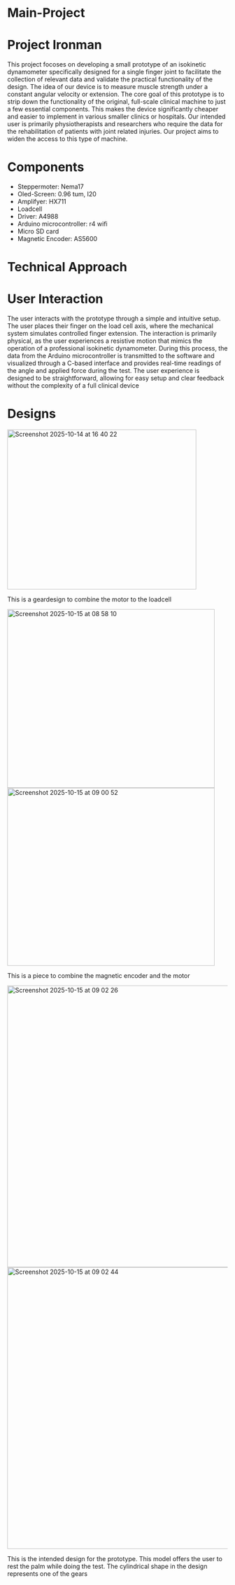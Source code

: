 # Main-Project


# Project Ironman

This project focoses on developing a small prototype of an isokinetic dynamometer specifically designed for a single finger joint to facilitate the collection of relevant data and 
validate the practical functionality of the design. The idea of our device is to measure muscle strength under a constant angular velocity or extension. The core goal of this
prototype is to strip down the functionality of the original, full-scale clinical machine to just a few essential components. This makes the device significantly cheaper and easier
to implement in various smaller clinics or hospitals. Our intended user is primarily physiotherapists and researchers who require the data for the rehabilitation of 
patients with joint related injuries. Our project aims to widen the access to this type of machine.

# Components
- Steppermoter: Nema17
- Oled-Screen: 0.96 tum, I20
- Amplifyer: HX711
- Loadcell
- Driver: A4988
- Arduino microcontroller: r4 wifi
- Micro SD card
- Magnetic Encoder: AS5600

# Technical Approach



# User Interaction

The user interacts with the prototype through a simple and intuitive setup. The user places their finger on the load cell axis, where the mechanical system simulates controlled
finger extension. 
The interaction is primarily physical, as the user experiences a resistive motion that mimics the operation of a professional isokinetic dynamometer. During this process, the data
from the Arduino microcontroller is transmitted to the software and visualized through a C-based interface and provides real-time readings of the angle and applied force during 
the test. The user experience is designed to be straightforward, allowing for easy setup and clear feedback without the complexity of a full clinical device

# Designs 

<img width="432" height="365" alt="Screenshot 2025-10-14 at 16 40 22" src="https://github.com/user-attachments/assets/31dae4d6-c804-4b0d-a5cf-5ecdf489f2e1" />

This is a geardesign to combine the motor to the loadcell




<img width="474" height="408" alt="Screenshot 2025-10-15 at 08 58 10" src="https://github.com/user-attachments/assets/45f6744c-144c-441d-9d65-eb200f2815b5" />

<img width="474" height="406" alt="Screenshot 2025-10-15 at 09 00 52" src="https://github.com/user-attachments/assets/385f7e22-bf46-49b4-a12b-85f68a9a61f9" />


This is a piece to combine the magnetic encoder and the motor 





<img width="818" height="643" alt="Screenshot 2025-10-15 at 09 02 26" src="https://github.com/user-attachments/assets/0b2da7e0-1742-4b0b-a57b-604b6a48d17b" />

<img width="818" height="643" alt="Screenshot 2025-10-15 at 09 02 44" src="https://github.com/user-attachments/assets/fa7162a4-f618-416f-9c74-889293c1cc2a" />


This is the intended design for the prototype. This model offers the user to rest the palm while doing the test. The cylindrical shape in the design represents one of the gears





